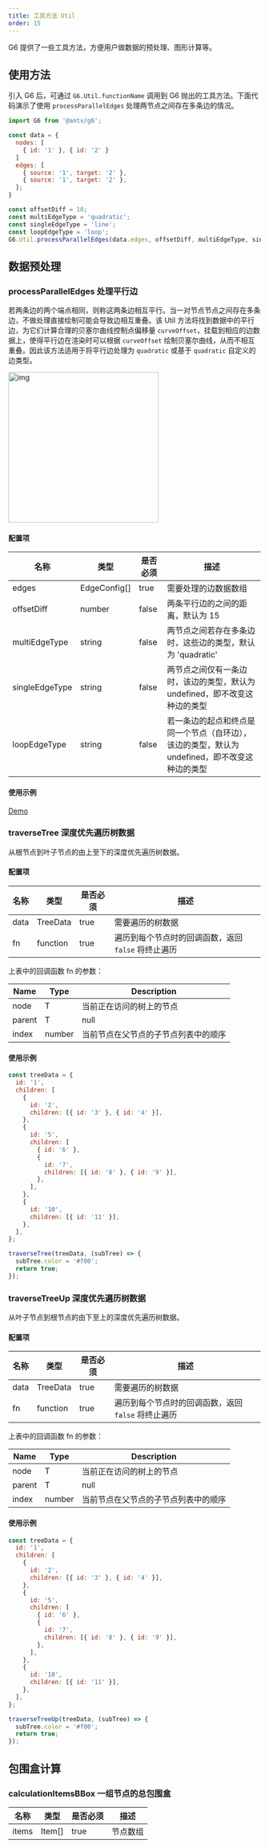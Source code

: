 ```yaml
---
title: 工具方法 Util
order: 15
---
```


G6 提供了一些工具方法，方便用户做数据的预处理、图形计算等。

## 使用方法

引入 G6 后，可通过 `G6.Util.functionName` 调用到 G6 抛出的工具方法。下面代码演示了使用 `processParallelEdges` 处理两节点之间存在多条边的情况。

```javascript
import G6 from '@antv/g6';

const data = {
  nodes: [
    { id: '1' }, { id: '2' }
  ]
  edges: [
    { source: '1', target: '2' },
    { source: '1', target: '2' },
  ];
}

const offsetDiff = 10;
const multiEdgeType = 'quadratic';
const singleEdgeType = 'line';
const loopEdgeType = 'loop';
G6.Util.processParallelEdges(data.edges, offsetDiff, multiEdgeType, singleEdgeType, loopEdgeType);
```

## 数据预处理

### processParallelEdges 处理平行边

若两条边的两个端点相同，则称这两条边相互平行。当一对节点节点之间存在多条边，不做处理直接绘制可能会导致边相互重叠。该 Util 方法将找到数据中的平行边，为它们计算合理的贝塞尔曲线控制点偏移量 `curveOffset`，挂载到相应的边数据上，使得平行边在渲染时可以根据 `curveOffset` 绘制贝塞尔曲线，从而不相互重叠。因此该方法适用于将平行边处理为 `quadratic` 或基于 `quadratic` 自定义的边类型。

<img src='https://gw.alipayobjects.com/mdn/rms_f8c6a0/afts/img/A*g2p_Qa_wZcIAAAAAAAAAAABkARQnAQ' width=300 alt='img'/>

#### 配置项

| 名称 | 类型 | 是否必须 | 描述 |
| --- | --- | --- | --- |
| edges | EdgeConfig[] | true | 需要处理的边数据数组 |
| offsetDiff | number | false | 两条平行边的之间的距离，默认为 15 |
| multiEdgeType | string | false | 两节点之间若存在多条边时，这些边的类型，默认为 'quadratic' |
| singleEdgeType | string | false | 两节点之间仅有一条边时，该边的类型，默认为 undefined，即不改变这种边的类型 |
| loopEdgeType | string | false | 若一条边的起点和终点是同一个节点（自环边），该边的类型，默认为 undefined，即不改变这种边的类型 |

#### 使用示例

[Demo](/zh/examples/item/multiEdge#multiEdges)

### traverseTree 深度优先遍历树数据

从根节点到叶子节点的由上至下的深度优先遍历树数据。

#### 配置项

| 名称 | 类型     | 是否必须 | 描述                       |
| ---- | -------- | -------- | -------------------------- |
| data | TreeData | true     | 需要遍历的树数据           |
| fn   | function | true     | 遍历到每个节点时的回调函数，返回 `false` 将终止遍历 |


上表中的回调函数 fn 的参数：

| Name     | Type     | Description                                            |
| -------- | -------- | ------------------------------------------------------ |
| node     | T        | 当前正在访问的树上的节点                        |
| parent   | T | null | 当前节点的父节点                       |
| index    | number   | 当前节点在父节点的子节点列表中的顺序 |

#### 使用示例

```javascript
const treeData = {
  id: '1',
  children: [
    {
      id: '2',
      children: [{ id: '3' }, { id: '4' }],
    },
    {
      id: '5',
      children: [
        { id: '6' },
        {
          id: '7',
          children: [{ id: '8' }, { id: '9' }],
        },
      ],
    },
    {
      id: '10',
      children: [{ id: '11' }],
    },
  ],
};

traverseTree(treeData, (subTree) => {
  subTree.color = '#f00';
  return true;
});
```

### traverseTreeUp 深度优先遍历树数据

从叶子节点到根节点的由下至上的深度优先遍历树数据。

#### 配置项

| 名称 | 类型     | 是否必须 | 描述                       |
| ---- | -------- | -------- | -------------------------- |
| data | TreeData | true     | 需要遍历的树数据           |
| fn   | function | true     | 遍历到每个节点时的回调函数，返回 `false` 将终止遍历 |

上表中的回调函数 fn 的参数：

| Name     | Type     | Description                                            |
| -------- | -------- | ------------------------------------------------------ |
| node     | T        | 当前正在访问的树上的节点                        |
| parent   | T | null | 当前节点的父节点                       |
| index    | number   | 当前节点在父节点的子节点列表中的顺序 |


#### 使用示例

```javascript
const treeData = {
  id: '1',
  children: [
    {
      id: '2',
      children: [{ id: '3' }, { id: '4' }],
    },
    {
      id: '5',
      children: [
        { id: '6' },
        {
          id: '7',
          children: [{ id: '8' }, { id: '9' }],
        },
      ],
    },
    {
      id: '10',
      children: [{ id: '11' }],
    },
  ],
};

traverseTreeUp(treeData, (subTree) => {
  subTree.color = '#f00';
  return true;
});
```

## 包围盒计算

### calculationItemsBBox 一组节点的总包围盒

| 名称  | 类型   | 是否必须 | 描述     |
| ----- | ------ | -------- | -------- |
| items | Item[] | true     | 节点数组 |
